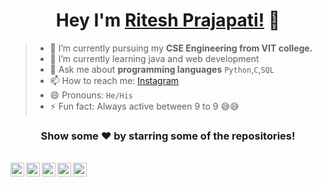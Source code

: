 <div align="center">

# Hey I'm [Ritesh Prajapati!](https://github.com/Ritesh512) 👋
 
</div>

> - 🔭 I’m currently pursuing my **CSE Engineering from VIT college.**  
> - 🌱 I’m currently learning java and web development
> - 💬 Ask me about **programming languages** `Python`,`C`,`SQL`
> - 📫 How to reach me: [Instagram](https://www.instagram.com/riteshprajapati3319/) 
> - 😄 Pronouns: `He/His`  
> - ⚡ Fun fact: Always active between 9 to 9 😅😅

<div align="center">
 
### Show some ❤️ by starring some of the repositories!

</div>

<br/>

<div align="center">


<a href="https://www.linkedin.com/in/ritesh-prajapati-918b6a205">
  <img align="left" alt="Ritesh's Linkdein" width="22px" src="https://cdn.jsdelivr.net/npm/simple-icons@v3/icons/linkedin.svg" />
</a>
<a href="https://github.com/Ritesh512">
  <img align="left" alt="Ritesh's Github" width="22px" src="https://cdn.jsdelivr.net/npm/simple-icons@v3/icons/github.svg" />
</a>
<a href="https://t.me/RiteshP512">
  <img align="left" alt="Ritesh's Telegram" width="22px" src="https://cdn.jsdelivr.net/npm/simple-icons@v3/icons/telegram.svg" />
</a>
<a href="https://www.instagram.com/riteshprajapati3319/">
  <img align="left" alt="Ritesh's Instagram" width="22px" src="https://cdn.jsdelivr.net/npm/simple-icons@v3/icons/instagram.svg" />
</a>
<a href="https://www.facebook.com/ritesh.prajapati.3781995">
  <img align="left" alt="Ritesh's Facebook" width="22px" src="https://cdn.jsdelivr.net/npm/simple-icons@v3/icons/facebook.svg" />
</a>

</div>
</html>
